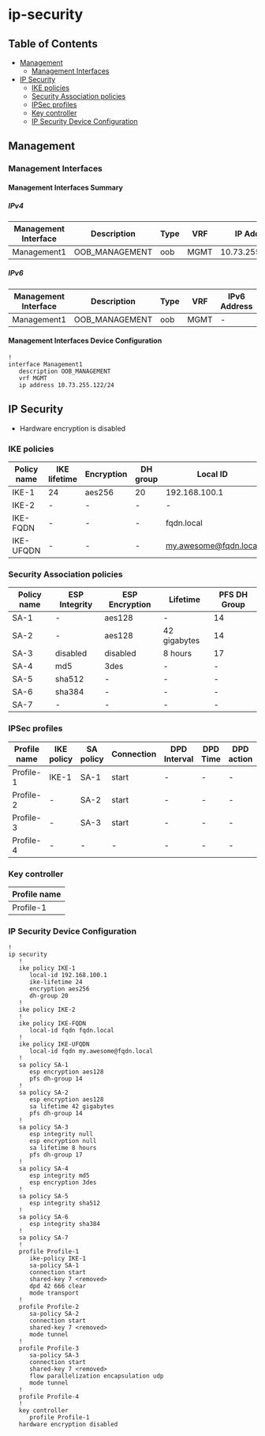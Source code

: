 # ip-security

## Table of Contents

- [Management](#management)
  - [Management Interfaces](#management-interfaces)
- [IP Security](#ip-security-1)
  - [IKE policies](#ike-policies)
  - [Security Association policies](#security-association-policies)
  - [IPSec profiles](#ipsec-profiles)
  - [Key controller](#key-controller)
  - [IP Security Device Configuration](#ip-security-device-configuration)

## Management

### Management Interfaces

#### Management Interfaces Summary

##### IPv4

| Management Interface | Description | Type | VRF | IP Address | Gateway |
| -------------------- | ----------- | ---- | --- | ---------- | ------- |
| Management1 | OOB_MANAGEMENT | oob | MGMT | 10.73.255.122/24 | 10.73.255.2 |

##### IPv6

| Management Interface | Description | Type | VRF | IPv6 Address | IPv6 Gateway |
| -------------------- | ----------- | ---- | --- | ------------ | ------------ |
| Management1 | OOB_MANAGEMENT | oob | MGMT | - | - |

#### Management Interfaces Device Configuration

```eos
!
interface Management1
   description OOB_MANAGEMENT
   vrf MGMT
   ip address 10.73.255.122/24
```

## IP Security

- Hardware encryption is disabled

### IKE policies

| Policy name | IKE lifetime | Encryption | DH group | Local ID |
| ----------- | ------------ | ---------- | -------- | -------- |
| IKE-1 | 24 | aes256 | 20 | 192.168.100.1 |
| IKE-2 | - | - | - | - |
| IKE-FQDN | - | - | - | fqdn.local |
| IKE-UFQDN | - | - | - | my.awesome@fqdn.local |

### Security Association policies

| Policy name | ESP Integrity | ESP Encryption | Lifetime | PFS DH Group |
| ----------- | ------------- | -------------- | -------- | ------------ |
| SA-1 | - | aes128 | - | 14 |
| SA-2 | - | aes128 | 42 gigabytes | 14 |
| SA-3 | disabled | disabled | 8 hours | 17 |
| SA-4 | md5 | 3des | - | - |
| SA-5 | sha512 | - | - | - |
| SA-6 | sha384 | - | - | - |
| SA-7 | - | - | - | - |

### IPSec profiles

| Profile name | IKE policy | SA policy | Connection | DPD Interval | DPD Time | DPD action | Mode | Flow Parallelization |
| ------------ | ---------- | ----------| ---------- | ------------ | -------- | ---------- | ---- | -------------------- |
| Profile-1 | IKE-1 | SA-1 | start | - | - | - | transport | - |
| Profile-2 | - | SA-2 | start | - | - | - | tunnel | False |
| Profile-3 | - | SA-3 | start | - | - | - | tunnel | True |
| Profile-4 | - | - | - | - | - | - | - | - |

### Key controller

| Profile name |
| ------------ |
| Profile-1 |

### IP Security Device Configuration

```eos
!
ip security
   !
   ike policy IKE-1
      local-id 192.168.100.1
      ike-lifetime 24
      encryption aes256
      dh-group 20
   !
   ike policy IKE-2
   !
   ike policy IKE-FQDN
      local-id fqdn fqdn.local
   !
   ike policy IKE-UFQDN
      local-id fqdn my.awesome@fqdn.local
   !
   sa policy SA-1
      esp encryption aes128
      pfs dh-group 14
   !
   sa policy SA-2
      esp encryption aes128
      sa lifetime 42 gigabytes
      pfs dh-group 14
   !
   sa policy SA-3
      esp integrity null
      esp encryption null
      sa lifetime 8 hours
      pfs dh-group 17
   !
   sa policy SA-4
      esp integrity md5
      esp encryption 3des
   !
   sa policy SA-5
      esp integrity sha512
   !
   sa policy SA-6
      esp integrity sha384
   !
   sa policy SA-7
   !
   profile Profile-1
      ike-policy IKE-1
      sa-policy SA-1
      connection start
      shared-key 7 <removed>
      dpd 42 666 clear
      mode transport
   !
   profile Profile-2
      sa-policy SA-2
      connection start
      shared-key 7 <removed>
      mode tunnel
   !
   profile Profile-3
      sa-policy SA-3
      connection start
      shared-key 7 <removed>
      flow parallelization encapsulation udp
      mode tunnel
   !
   profile Profile-4
   !
   key controller
      profile Profile-1
   hardware encryption disabled
```
